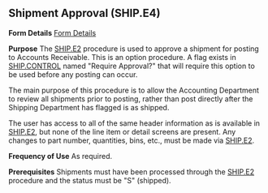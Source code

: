 ## Shipment Approval (SHIP.E4)
<PageHeader />

**Form Details**
[Form Details](../SHIP-E4-1/README.md)

**Purpose**
The [SHIP.E2](../SHIP-E2/README.md) procedure is used to approve a shipment for posting
to Accounts Receivable. This is an option procedure. A flag exists in
[SHIP.CONTROL](../SHIP-CONTROL/README.md) named "Require Approval?" that will require
this option to be used before any posting can occur.

The main purpose of this procedure is to allow the Accounting Department to
review all shipments prior to posting, rather than post directly after the
Shipping Department has flagged is as shipped.

The user has access to all of the same header information as is available in
[SHIP.E2](../SHIP-E2/README.md), but none of the line item or detail screens are
present. Any changes to part number, quantities, bins, etc., must be made via
[SHIP.E2](../SHIP-E2/README.md).

**Frequency of Use**
As required.

**Prerequisites**
Shipments must have been processed through the [SHIP.E2](../SHIP-E2/README.md)
procedure and the status must be "S" (shipped).

<badge text= "Version 8.10.57 " vertical="middle" />

<PageFooter />
